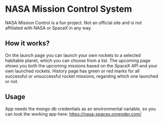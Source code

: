 # NASA Mission Control System

NASA Mission Control is a fun project. Not an official site and is not affiliated with NASA or SpaceX in any way.

## How it works?

On the launch page you can launch your own rockets to a selected habitable planet, which you can choose from a list.
The upcoming page shows you both the upcoming missions based on the SpaceX API and your own launched rockets.
History page has green or red marks for all successful or unsuccessful rocket missions, regarding which one launched or not.

## Usage

App needs the mongo db credentials as an environmental variable, so you can look the working app here:
https://nasa-spacex.onrender.com/

